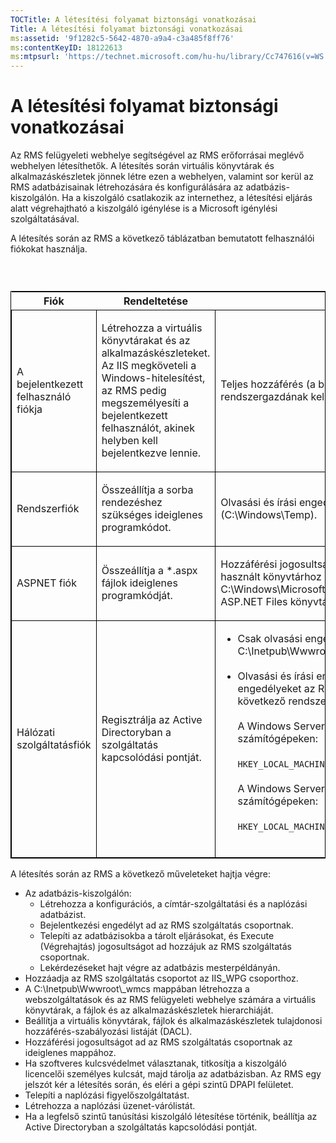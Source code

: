 ```yaml
---
TOCTitle: A létesítési folyamat biztonsági vonatkozásai
Title: A létesítési folyamat biztonsági vonatkozásai
ms:assetid: '9f1282c5-5642-4870-a9a4-c3a485f8ff76'
ms:contentKeyID: 18122613
ms:mtpsurl: 'https://technet.microsoft.com/hu-hu/library/Cc747616(v=WS.10)'
---
```


A létesítési folyamat biztonsági vonatkozásai
=============================================

Az RMS felügyeleti webhelye segítségével az RMS erőforrásai meglévő webhelyen létesíthetők. A létesítés során virtuális könyvtárak és alkalmazáskészletek jönnek létre ezen a webhelyen, valamint sor kerül az RMS adatbázisainak létrehozására és konfigurálására az adatbázis-kiszolgálón. Ha a kiszolgáló csatlakozik az internethez, a létesítési eljárás alatt végrehajtható a kiszolgáló igénylése is a Microsoft igénylési szolgáltatásával.

A létesítés során az RMS a következő táblázatban bemutatott felhasználói fiókokat használja.

###  

<p> </p>
<table style="border:1px solid black;">
<colgroup>
<col width="33%" />
<col width="33%" />
<col width="33%" />
</colgroup>
<thead>
<tr class="header">
<th>Fiók</th>
<th>Rendeltetése</th>
<th>Engedélyek</th>
</tr>
</thead>
<tbody>
<tr class="odd">
<td style="border:1px solid black;"><p>A bejelentkezett felhasználó fiókja</p></td>
<td style="border:1px solid black;"><p>Létrehozza a virtuális könyvtárakat és az alkalmazáskészleteket. Az IIS megköveteli a Windows-hitelesítést, az RMS pedig megszemélyesíti a bejelentkezett felhasználót, akinek helyben kell bejelentkezve lennie.</p></td>
<td style="border:1px solid black;"><p>Teljes hozzáférés (a bejelentkezett felhasználónak helyi rendszergazdának kell lennie).</p></td>
</tr>
<tr class="even">
<td style="border:1px solid black;"><p>Rendszerfiók</p></td>
<td style="border:1px solid black;"><p>Összeállítja a sorba rendezéshez szükséges ideiglenes programkódot.</p></td>
<td style="border:1px solid black;"><p>Olvasási és írási engedély a Windows ideiglenes mappájához (C:\Windows\Temp).</p></td>
</tr>
<tr class="odd">
<td style="border:1px solid black;"><p>ASPNET fiók</p></td>
<td style="border:1px solid black;"><p>Összeállítja a *.aspx fájlok ideiglenes programkódját.</p></td>
<td style="border:1px solid black;"><p>Hozzáférési jogosultság az átmeneti programkód gyorsítótáraként használt könyvtárhoz (ez alapértelmezés szerint a C:\Windows\Microsoft.NET\Framework\v1.1.4322\Temporary ASP.NET Files könyvtár).</p></td>
</tr>
<tr class="even">
<td style="border:1px solid black;"><p>Hálózati szolgáltatásfiók</p></td>
<td style="border:1px solid black;"><p>Regisztrálja az Active Directoryban a szolgáltatás kapcsolódási pontját.</p></td>
<td style="border:1px solid black;"><ul>
<li>Csak olvasási engedély a létesítő helyhez (általában a C:\Inetpub\Wwwroot\Provisioning mappához).<br />
<br />
</li>
<li>Olvasási és írási engedély a <strong>DRMS</strong> rendszerleíró kulcshoz. Az engedélyeket az RMS telepítője adja, és ez hozza létre a következő rendszerleíró kulcsot is.<br />
<br />
A Windows Server 2003 rendszer 32 bites verziójával működő számítógépeken:<br />
<br />
<code>HKEY_LOCAL_MACHINE\Software\Microsoft\DRMS\1.0</code><br />
<br />
A Windows Server 2003 rendszer 64 bites verziójával működő számítógépeken:<br />
<br />
<code>HKEY_LOCAL_MACHINE\Software\WOW6432Node\Microsoft\DRMS\1.0</code><br />
<br />
</li>
</ul></td>
</tr>
</tbody>
</table>
<p> </p>

A létesítés során az RMS a következő műveleteket hajtja végre:

-   Az adatbázis-kiszolgálón:
    -   Létrehozza a konfigurációs, a címtár-szolgáltatási és a naplózási adatbázist.
    -   Bejelentkezési engedélyt ad az RMS szolgáltatás csoportnak.
    -   Telepíti az adatbázisokba a tárolt eljárásokat, és Execute (Végrehajtás) jogosultságot ad hozzájuk az RMS szolgáltatás csoportnak.
    -   Lekérdezéseket hajt végre az adatbázis mesterpéldányán.
-   Hozzáadja az RMS szolgáltatás csoportot az IIS\_WPG csoporthoz.
-   A C:\\Inetpub\\Wwwroot\\\_wmcs mappában létrehozza a webszolgáltatások és az RMS felügyeleti webhelye számára a virtuális könyvtárak, a fájlok és az alkalmazáskészletek hierarchiáját.
-   Beállítja a virtuális könyvtárak, fájlok és alkalmazáskészletek tulajdonosi hozzáférés-szabályozási listáját (DACL).
-   Hozzáférési jogosultságot ad az RMS szolgáltatás csoportnak az ideiglenes mappához.
-   Ha szoftveres kulcsvédelmet választanak, titkosítja a kiszolgáló licencelői személyes kulcsát, majd tárolja az adatbázisban. Az RMS egy jelszót kér a létesítés során, és eléri a gépi szintű DPAPI felületet.
-   Telepíti a naplózási figyelőszolgáltatást.
-   Létrehozza a naplózási üzenet-várólistát.
-   Ha a legfelső szintű tanúsítási kiszolgáló létesítése történik, beállítja az Active Directoryban a szolgáltatás kapcsolódási pontját.
